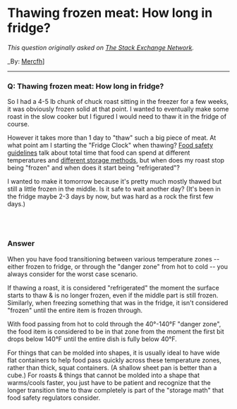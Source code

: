 ﻿# Thawing frozen meat: How long in fridge?

_This question originally asked on [The Stack Exchange Network](https://cooking.stackexchange.com/q/117292)._

_By: [Mercfh](https://cooking.stackexchange.com/u/36705)]
<br><hr>
### Q: Thawing frozen meat: How long in fridge?
<p>So I had a 4-5 lb chunk of chuck roast sitting in the freezer for a few weeks, it was obviously frozen solid at that point. I wanted to eventually make some roast in the slow cooker but I figured I would need to thaw it in the fridge of course.</p>
<p>However it takes more than 1 day to &quot;thaw&quot; such a big piece of meat. At what point am I starting the &quot;Fridge Clock&quot; when thawing? <a href="https://cooking.stackexchange.com/q/34670/45339">Food safety guidelines</a> talk about total time that food can spend at different temperatures and <a href="https://cooking.stackexchange.com/q/21068/45339">different storage methods</a>, but when does my roast stop being &quot;frozen&quot; and when does it start being &quot;refrigerated&quot;?</p>
<p>I wanted to make it tomorrow because it's pretty much mostly thawed but still a little frozen in the middle. Is it safe to wait another day? (It's been in the fridge maybe 2-3 days by now, but was hard as a rock the first few days.)</p>

<br><br>
### Answer 
<p>When you have food transitioning between various temperature zones -- either frozen to fridge, or through the &quot;danger zone&quot; from hot to cold -- you always consider for the worst case scenario.</p>
<p>If thawing a roast, it is considered &quot;refrigerated&quot; the moment the surface starts to thaw &amp; is no longer frozen, even if the middle part is still frozen. Similarly, when freezing something that was in the fridge, it isn't considered &quot;frozen&quot; until the entire item is frozen through.</p>
<p>With food passing from hot to cold through the 40°-140°F &quot;danger zone&quot;, the food item is considered to be in that zone from the moment the first bit drops below 140°F until the entire dish is fully below 40°F.</p>
<p>For things that can be molded into shapes, it is usually ideal to have wide flat containers to help food pass quickly across these temperature zones, rather than thick, squat containers. (A shallow sheet pan is better than a cube.) For roasts &amp; things that cannot be molded into a shape that warms/cools faster, you just have to be patient and recognize that the longer transition time to thaw completely is part of the &quot;storage math&quot; that food safety regulators consider.</p>

